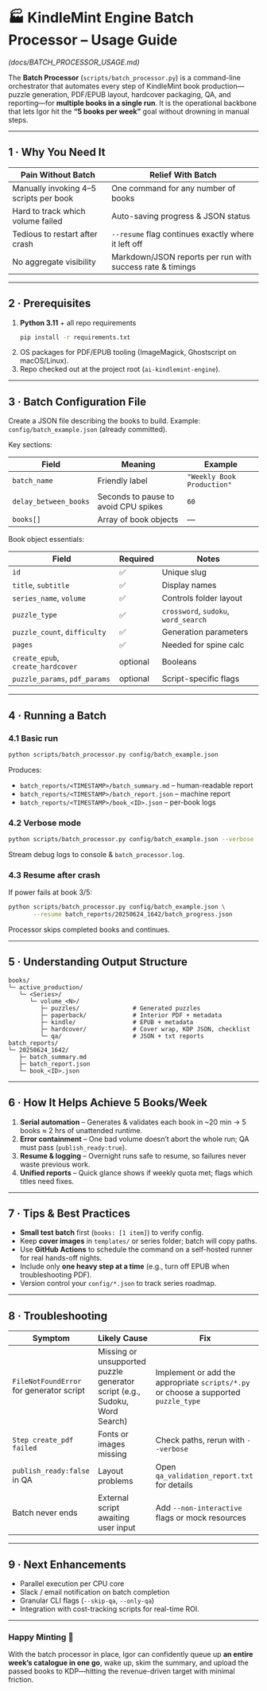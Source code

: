 # 🏭 KindleMint Engine Batch Processor – Usage Guide
*(docs/BATCH_PROCESSOR_USAGE.md)*

The **Batch Processor** (`scripts/batch_processor.py`) is a command-line orchestrator that automates every step of KindleMint book production—puzzle generation, PDF/EPUB layout, hardcover packaging, QA, and reporting—for **multiple books in a single run**.
It is the operational backbone that lets Igor hit the **“5 books per week”** goal without drowning in manual steps.

---

## 1 · Why You Need It
| Pain Without Batch | Relief With Batch |
|--------------------|-------------------|
| Manually invoking 4–5 scripts per book | One command for any number of books |
| Hard to track which volume failed | Auto-saving progress & JSON status |
| Tedious to restart after crash | `--resume` flag continues exactly where it left off |
| No aggregate visibility | Markdown/JSON reports per run with success rate & timings |

---

## 2 · Prerequisites
1. **Python 3.11** + all repo requirements
   ```bash
   pip install -r requirements.txt
   ```
2. OS packages for PDF/EPUB tooling (ImageMagick, Ghostscript on macOS/Linux).
3. Repo checked out at the project root (`ai-kindlemint-engine`).

---

## 3 · Batch Configuration File
Create a JSON file describing the books to build.
Example: `config/batch_example.json` (already committed).

Key sections:

| Field | Meaning | Example |
|-------|---------|---------|
| `batch_name` | Friendly label | `"Weekly Book Production"` |
| `delay_between_books` | Seconds to pause to avoid CPU spikes | `60` |
| `books[]` | Array of book objects | — |

Book object essentials:

| Field | Required | Notes |
|-------|----------|-------|
| `id` | ✅ | Unique slug |
| `title`, `subtitle` | ✅ | Display names |
| `series_name`, `volume` | ✅ | Controls folder layout |
| `puzzle_type` | ✅ | `crossword`, `sudoku`, `word_search` |
| `puzzle_count`, `difficulty` | ✅ | Generation parameters |
| `pages` | ✅ | Needed for spine calc |
| `create_epub`, `create_hardcover` | optional | Booleans |
| `puzzle_params`, `pdf_params` | optional | Script-specific flags |

---

## 4 · Running a Batch

### 4.1 Basic run
```bash
python scripts/batch_processor.py config/batch_example.json
```
Produces:
* `batch_reports/<TIMESTAMP>/batch_summary.md` – human-readable report
* `batch_reports/<TIMESTAMP>/batch_report.json` – machine report
* `batch_reports/<TIMESTAMP>/book_<ID>.json` – per-book logs

### 4.2 Verbose mode
```bash
python scripts/batch_processor.py config/batch_example.json --verbose
```
Stream debug logs to console & `batch_processor.log`.

### 4.3 Resume after crash
If power fails at book 3/5:
```bash
python scripts/batch_processor.py config/batch_example.json \
       --resume batch_reports/20250624_1642/batch_progress.json
```
Processor skips completed books and continues.

---

## 5 · Understanding Output Structure
```
books/
└─ active_production/
   └─ <Series>/
      └─ volume_<N>/
         ├─ puzzles/               # Generated puzzles
         ├─ paperback/             # Interior PDF + metadata
         ├─ kindle/                # EPUB + metadata
         ├─ hardcover/             # Cover wrap, KDP JSON, checklist
         └─ qa/                    # JSON + txt reports
batch_reports/
└─ 20250624_1642/
   ├─ batch_summary.md
   ├─ batch_report.json
   └─ book_<ID>.json
```

---

## 6 · How It Helps Achieve 5 Books/Week

1. **Serial automation** – Generates & validates each book in ~20 min
   → 5 books ≈ 2 hrs of unattended runtime.
2. **Error containment** – One bad volume doesn’t abort the whole run; QA must pass (`publish_ready:true`).
3. **Resume & logging** – Overnight runs safe to resume, so failures never waste previous work.
4. **Unified reports** – Quick glance shows if weekly quota met; flags which titles need fixes.

---

## 7 · Tips & Best Practices
* **Small test batch** first (`books: [1 item]`) to verify config.
* Keep **cover images** in `templates/` or series folder; batch will copy paths.
* Use **GitHub Actions** to schedule the command on a self-hosted runner for real hands-off nights.
* Include only **one heavy step at a time** (e.g., turn off EPUB when troubleshooting PDF).
* Version control your `config/*.json` to track series roadmap.

---

## 8 · Troubleshooting

| Symptom | Likely Cause | Fix |
|---------|--------------|-----|
| `FileNotFoundError` for generator script | Missing or unsupported puzzle generator script (e.g., Sudoku, Word Search) | Implement or add the appropriate `scripts/*.py` or choose a supported `puzzle_type` |
| `Step create_pdf failed` | Fonts or images missing | Check paths, rerun with `--verbose` |
| `publish_ready:false` in QA | Layout problems | Open `qa_validation_report.txt` for details |
| Batch never ends | External script awaiting user input | Add `--non-interactive` flags or mock resources |

---

## 9 · Next Enhancements
* Parallel execution per CPU core
* Slack / email notification on batch completion
* Granular CLI flags (`--skip-qa`, `--only-qa`)
* Integration with cost-tracking scripts for real-time ROI.

---

### Happy Minting 🚀
With the batch processor in place, Igor can confidently queue up **an entire week’s catalogue in one go**, wake up, skim the summary, and upload the passed books to KDP—hitting the revenue-driven target with minimal friction.
